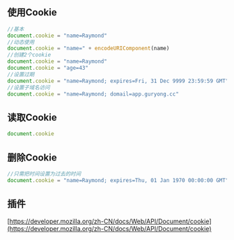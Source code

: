 ## 使用Cookie
```javascript
//基本
document.cookie = "name=Raymond"
//动态使用
document.cookie = "name=" + encodeURIComponent(name)
//创建2个cookie
document.cookie = "name=Raymond"
document.cookie = "age=43"
//设置过期
document.cookie = "name=Raymond; expires=Fri, 31 Dec 9999 23:59:59 GMT"
//设置子域名访问
document.cookie = "name=Raymond; domail=app.guryong.cc"
```

## 读取Cookie
```javascript
document.cookie
```

## 删除Cookie
```javascript
//只需把时间设置为过去的时间
document.cookie = "name=Raymond; expires=Thu, 01 Jan 1970 00:00:00 GMT"
```

## 插件
[https://developer.mozilla.org/zh-CN/docs/Web/API/Document/cookie](https://developer.mozilla.org/zh-CN/docs/Web/API/Document/cookie)